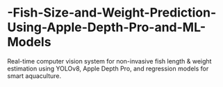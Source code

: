 # -Fish-Size-and-Weight-Prediction-Using-Apple-Depth-Pro-and-ML-Models
Real-time computer vision system for non-invasive fish length &amp; weight estimation using YOLOv8, Apple Depth Pro, and regression models for smart aquaculture.
